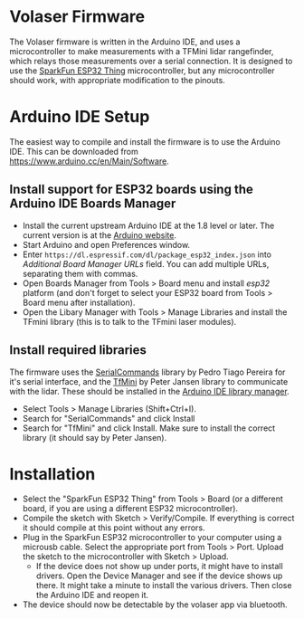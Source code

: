 # Volaser Firmware

The Volaser firmware is written in the Arduino IDE, and uses a microcontroller to make measurements with a TFMini lidar rangefinder, which relays those measurements over a serial connection. It is designed to use the [SparkFun ESP32 Thing](https://www.sparkfun.com/products/13907) microcontroller, but any microcontroller should work, with appropriate modification to the pinouts.

# Arduino IDE Setup

The easiest way to compile and install the firmware is to use the Arduino IDE. This can be downloaded from https://www.arduino.cc/en/Main/Software. 

## Install support for ESP32 boards using the Arduino IDE Boards Manager

- Install the current upstream Arduino IDE at the 1.8 level or later. The current version is at the [Arduino website](http://www.arduino.cc/en/main/software).
- Start Arduino and open Preferences window.
- Enter ```https://dl.espressif.com/dl/package_esp32_index.json``` into *Additional Board Manager URLs* field. You can add multiple URLs, separating them with commas.
- Open Boards Manager from Tools > Board menu and install *esp32* platform (and don't forget to select your ESP32 board from Tools > Board menu after installation).
- Open the Libary Manager with Tools > Manage Libraries and install the TFmini library (this is to talk to the TFmini laser modules).

## Install required libraries

The firmware uses the [SerialCommands](https://github.com/ppedro74/Arduino-SerialCommands) library by Pedro Tiago Pereira
for it's serial interface, and the [TfMini](https://github.com/opensensinglab/tfmini) by Peter Jansen library to communicate with the lidar. These should be installed in the [Arduino IDE library manager](https://www.arduino.cc/en/guide/libraries).

- Select Tools > Manage Libraries (Shift+Ctrl+I).
- Search for "SerialCommands" and click Install
- Search for "TfMini" and click Install. Make sure to install the correct library (it should say by Peter Jansen).

# Installation

- Select the "SparkFun ESP32 Thing" from Tools > Board (or a different board, if you are using a different ESP32 microcontroller).
- Compile the sketch with Sketch > Verify/Compile. If everything is correct it should compile at this point without any errors.
- Plug in the SparkFun ESP32 microcontroller to your computer using a microusb cable. Select the appropriate port from Tools > Port. Upload the sketch to the microcontroller with Sketch > Upload.
  - If the device does not show up under ports, it might have to install drivers. Open the Device Manager and see if the device shows up there. It might take a minute to install the various drivers. Then close the Arduino IDE and reopen it.
- The device should now be detectable by the volaser app via bluetooth.
